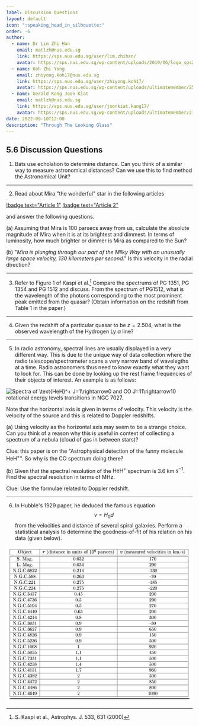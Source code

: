 ```yaml
---
label: Discussion Questions
layout: default
icon: ":speaking_head_in_silhouette:"
order: -6
author:
  - name: Dr Lim Zhi Han
    email: matlzh@nus.edu.sg
    link: https://sps.nus.edu.sg/user/lim.zhihan/
    avatar: https://sps.nus.edu.sg/wp-content/uploads/2019/06/logo_sps20.png
  - name: Koh Zhi Yong
    email: zhiyong.koh17@nus.edu.sg
    link: https://sps.nus.edu.sg/user/zhiyong.koh17/
    avatar: https://sps.nus.edu.sg/wp-content/uploads/ultimatemember/25/profile_photo-190x190.jpg?1662811284
  - name: Gerald Kang Joon Kiat
    email: matlzh@nus.edu.sg
    link: https://sps.nus.edu.sg/user/joonkiat.kang17/
    avatar: https://sps.nus.edu.sg/wp-content/uploads/ultimatemember/21/profile_photo-190x190.jpg?1662826964
date: 2022-09-10T12:00
description: "Through The Looking Glass"
---
```


## 5.6 Discussion Questions

1. Bats use echolation to determine distance. Can you think of a similar
way to measure astronomical distances? Can we use this to find method
the Astronomical Unit?

---

2. Read about Mira "the wonderful" star in the following articles

[!badge text="Article 1"](https://astrobob.areavoices.com/2019/10/08/meet-mira-a-wonderful-and-astonishing-star/)  [!badge text="Article 2"](https://www.skyandtelescope.com/astronomy-news/miras-marvelous-tail/)

and answer the following questions. 

(a) Assuming that Mira is 100 parsecs away from us, calculate the
absolute magnitude of Mira when it is at its brightest
and dimmest. In terms of luminosity, how much brighter or dimmer
is Mira as compared to the Sun? 


(b) "*Mira is plunging through our part of the Milky Way
with an unusually large space velocity, 130 kilometers per second*."
Is this velocity in the radial direction? 

---

3. Refer to Figure 1 of Kaspi et al.[^1]
Compare the spectrums of PG 1351, PG 1354 and PG 1512 and discuss.
From the spectrum of PG1512, what is the wavelength of the photons
corresponding to the most prominent peak emitted from the quasar?
(Obtain information on the redshift from Table 1 in the paper.)

[^1]: S. Kaspi et al., Astrophys. J. 533, 631 (2000)

---

4. Given the redshift of a particular quasar to be $z=2.504$, what
is the observed wavelength of the Hydrogen Ly $\alpha$ line?

---

5. In radio astronomy, spectral lines are usually displayed in a very
different way. This is due to the unique way of data collection where
the radio telescope/spectrometer scans a very narrow band of wavelegths
at a time. Radio astronomers thus need to know exactly what they want
to look for. This can be done by looking up the rest frame frequencies
of their objects of interest. An example is as follows: 

![Spectra of $\text{HeH}^+$ $J=1\rightarrow0$ and CO $J=11\rightarrow10$
rotational energy levels transitions in NGC 7027.](</Resources/Chapter 5/HeHNGC7027.PNG>)

Note that the horizontal axis is given in terms of velocity. This
velocity is the velocity of the source and this is related to Doppler
redshifts.

(a) Using velocity as the horizontal axis may seem to be a strange
choice. Can you think of a reason why this is useful in context of
collecting a spectrum of a nebula (cloud of gas in between stars)?

Clue: this paper is on the "Astrophysical detection of the funny
molecule $\text{HeH}^+$". So why is the CO spectrum doing there?

(b) Given that the spectral resolution of the $\text{HeH}^+$ spectrum
is 3.6 km $\text{s}^{-1}$. Find the spectral resolution in terms of MHz.

Clue: Use the formulae related to Doppler redshift. 

---

6. In Hubble's 1929 paper, he deduced the famous equation
$$
v=H_{0}d
$$
from the velocities and distance of several spiral galaxies. Perform
a statistical analysis to determine the goodness-of-fit of his relation
on his data (given below). 

![](</Resources/Chapter 5/Hubble_data.png>)